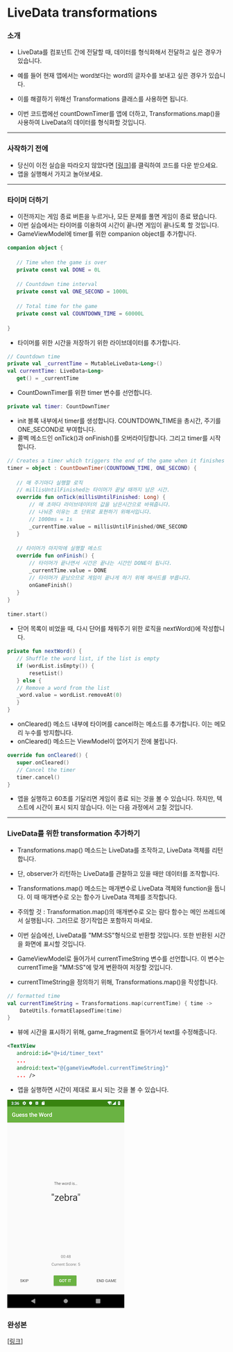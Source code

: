 # LiveData transformations

### 소개
 - LiveData를 컴포넌트 간에 전달할 때, 데이터를 형식화해서 전달하고 싶은 경우가 있습니다.
 - 예를 들어 현재 앱에서는 word보다는 word의 글자수를 보내고 싶은 경우가 있습니다.
 - 이를 해결하기 위해선 Transformations 클래스를 사용하면 됩니다.

 - 이번 코드랩에선 countDownTimer를 앱에 더하고, Transformations.map()을 사용하여 LiveData의 데이터를 형식화할 것입니다.

<hr>

### 사작하기 전에
 - 당신이 이전 실습을 따라오지 않았다면 \[[링크](https://github.com/google-developer-training/android-kotlin-fundamentals-apps/tree/master/GuessTheWordDataBinding)\]를 클릭하여 코드를 다운 받으세요.
 - 앱을 실행해서 가지고 놀아보세요.

<hr>

### 타이머 더하기
 - 이전까지는 게임 종료 버튼을 누르거나, 모든 문제를 풀면 게임이 종료 됐습니다.
 - 이번 실습에서는 타이머를 이용하여 시간이 끝나면 게임이 끝나도록 할 것입니다.
 - GameViewModel에 timer를 위한 companion object를 추가합니다.

``` kotlin
companion object {

   // Time when the game is over
   private const val DONE = 0L

   // Countdown time interval
   private const val ONE_SECOND = 1000L

   // Total time for the game
   private const val COUNTDOWN_TIME = 60000L

}

```

 - 타이머를 위한 시간을 저장하기 위한 라이브데이터를 추가합니다.

``` kotlin
// Countdown time
private val _currentTime = MutableLiveData<Long>()
val currentTime: LiveData<Long>
   get() = _currentTime
```

 - CountDownTimer를 위한 timer 변수를 선언합니다.

``` kotlin
private val timer: CountDownTimer
```

 - init 블록 내부에서 timer를 생성합니다. COUNTDOWN_TIME을 총시간, 주기를 ONE_SECOND로 부여합니다.
 - 콜벡 메소드인 onTick()과 onFinish()를 오버라이딩합니다. 그리고 timer를 시작합니다.

``` kotlin
// Creates a timer which triggers the end of the game when it finishes
timer = object : CountDownTimer(COUNTDOWN_TIME, ONE_SECOND) {

   // 매 주기마다 실행할 로직
   // millisUntilFinished는 타이머가 끝날 때까지 남은 시간.
   override fun onTick(millisUntilFinished: Long) {
       // 매 초마다 라이브데이터의 값을 남은시간으로 바꿔줍니다.
       // 나눠준 이유는 초 단위로 표현하기 위해서입니다.
       // 1000ms = 1s
       _currentTime.value = millisUntilFinished/ONE_SECOND
   }

   // 타이머가 마지막에 실행할 메소드
   override fun onFinish() {
       // 타이머가 끝나면서 시간은 끝나는 시간인 DONE이 됩니다.
       _currentTime.value = DONE
       // 타이머가 끝났으므로 게임이 끝나게 하기 위해 메서드를 부릅니다.
       onGameFinish()
   }
}

timer.start()
```

 - 단어 목록이 비었을 때, 다시 단어를 채워주기 위한 로직을 nextWord()에 작성합니다.

``` kotlin
private fun nextWord() {
   // Shuffle the word list, if the list is empty 
   if (wordList.isEmpty()) {
       resetList()
   } else {
   // Remove a word from the list
   _word.value = wordList.removeAt(0)
   }
}
```

 - onCleared() 메소드 내부에 타이머를 cancel하는 메소드를 추가합니다. 이는 메모리 누수를 방지합니다.
 - onCleared() 메소드는 ViewModel이 없어지기 전에 불립니다.

``` kotlin
override fun onCleared() {
   super.onCleared()
   // Cancel the timer
   timer.cancel()
}
```
 - 앱을 실행하고 60초를 기달리면 게임이 종료 되는 것을 볼 수 있습니다. 하지만, 텍스트에 시간이 표시 되지 않습니다. 이는 다음 과정에서 고칠 것입니다.

<hr>

### LiveData를 위한 transformation 추가하기
 - Transformations.map() 메소드는 LiveData를 조작하고, LiveData 객체를 리턴합니다.
 - 단, observer가 리턴하는 LiveData를 관찰하고 있을 때만 데이터를 조작합니다.
 - Transformations.map() 메소드는 매개변수로 LiveData 객체와 function을 둡니다. 이 때 매개변수로 오는 함수가 LiveData 객체를 조작합니다.

 - 주의할 것 : Transformation.map()의 매개변수로 오는 람다 함수는 메인 쓰레드에서 실행됩니다. 그러므로 장기작업은 포함하지 마세요.

 - 이번 실습에선, LiveData를 "MM:SS"형식으로 반환할 것입니다. 또한 반환된 시간을 화면에 표시할 것입니다.
 - GameViewModel로 들어가서 currentTimeString 변수를 선언합니다. 이 변수는 currentTime을 "MM:SS"에 맞게 변환하여 저장할 것입니다.
 - currentTImeString을 정의하기 위해, Transformations.map()을 작성합니다. 

``` kotlin
// formatted time
val currentTimeString = Transformations.map(currentTime) { time ->
    DateUtils.formatElapsedTime(time)
}
```

 - 뷰에 시간을 표시하기 위해, game_fragment로 들어가서 text를 수정해줍니다.

``` xml
<TextView
   android:id="@+id/timer_text"
   ...
   android:text="@{gameViewModel.currentTimeString}"
   ... />
```

 - 앱을 실행하면 시간이 제대로 표시 되는 것을 볼 수 있습니다.

![](/image/Android%20Kotlin%20기본/LiveDataTransformations/01.png)

### 완성본

\[[링크](https://github.com/google-developer-training/android-kotlin-fundamentals-apps/tree/master/GuessTheWordTransformation)\]